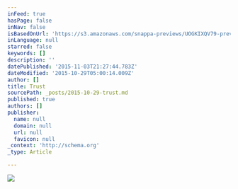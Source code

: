 ```yaml
---
inFeed: true
hasPage: false
inNav: false
isBasedOnUrl: 'https://s3.amazonaws.com/snappa-previews/UOGKIXQV79-preview.png?v=0'
inLanguage: null
starred: false
keywords: []
description: ''
datePublished: '2015-11-03T21:27:44.783Z'
dateModified: '2015-10-29T05:00:14.009Z'
author: []
title: Trust
sourcePath: _posts/2015-10-29-trust.md
published: true
authors: []
publisher:
  name: null
  domain: null
  url: null
  favicon: null
_context: 'http://schema.org'
_type: Article

---
```

![](https://s3.amazonaws.com/snappa-previews/UOGKIXQV79-preview.png?v=0)